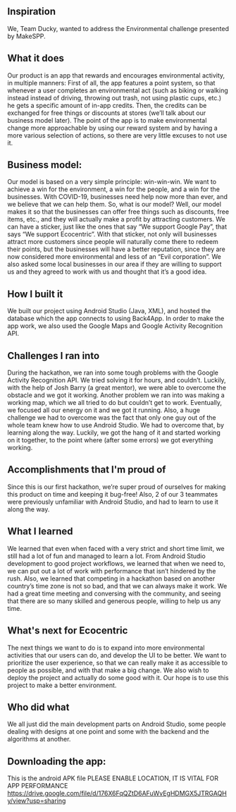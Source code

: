 ## Inspiration
We, Team Ducky, wanted to address the Environmental challenge presented by MakeSPP.
## What it does
Our product is an app that rewards and encourages environmental activity, in multiple manners: First of all, the app features a point system, so that whenever a user completes an environmental act (such as biking or walking instead instead of driving, throwing out trash, not using plastic cups, etc.) he gets a specific amount of in-app credits. Then, the credits can be exchanged for free things or discounts at stores (we’ll talk about our business model later). The point of the app is to make environmental change more approachable by using our reward system and by having a more various selection of actions, so there are very little excuses to not use it.
## Business model:
Our model is based on a very simple principle: win-win-win. We want to achieve a win for the environment,  a win for the people, and a win for the businesses. With COVID-19, businesses need help now more than ever, and we believe that we can help them. So, what is our model? Well, our model makes it so that the businesses can offer free things such as discounts, free items, etc., and they will actually make a profit by attracting customers. We can have a sticker, just like the ones that say “We support Google Pay”, that says “We support Ecocentric”. With that sticker, not only will businesses attract more customers since people will naturally come there to redeem their points, but the businesses will have a better reputation, since they are now considered more environmental and less of an “Evil corporation”. We also asked some local businesses in our area if they are willing to support us and they agreed to work with us and thought that it’s a good idea.
## How I built it
We built our project using Android Studio (Java, XML), and hosted the database which the app connects to using Back4App. In order to make the app work, we also used the Google Maps and Google Activity Recognition API.
## Challenges I ran into
During the hackathon, we ran into some tough problems with the Google Activity Recognition API. We tried solving it for hours, and couldn’t. Luckily, with the help of Josh Barry (a great mentor), we were able to overcome the obstacle and we got it working. Another problem we ran into was making a working map, which we all tried to do but couldn’t get to work. Eventually, we focused all our energy on it and we got it running.
Also, a huge challenge we had to overcome was the fact that only one guy out of the whole team knew how to use Android Studio. We had to overcome that, by learning along the way. Luckily, we got the hang of it and started working on it together, to the point where (after some errors) we got everything working.
## Accomplishments that I'm proud of
Since this is our first hackathon, we’re super proud of ourselves for making this product on time and keeping it bug-free! Also, 2 of our 3 teammates were  previously unfamiliar with Android Studio, and had to learn to use it along the way.
## What I learned
We learned that even when faced with a very strict and short time limit, we still had a lot of fun and managed to learn a lot. From Android Studio development to good project workflows, we learned that when we need to, we can put out a lot of work with performance that isn’t hindered by the rush. Also, we learned that competing in a hackathon based on another country’s time zone is not so bad, and that we can always make it work. We had a great time meeting and conversing with the community, and seeing that there are so many skilled and generous people, willing to help us any time.
## What's next for Ecocentric
The next things we want to do is to expand into more environmental activities that our users can do, and develop the UI to be better. We want to prioritize the user experience, so that we can really make it as accessible to people as possible, and with that make a big change. We also wish to deploy the project and actually do some good with it. Our hope is to use this project to make a better environment.
## Who did what
We all just did the main development parts on Android Studio, some people dealing with designs at one point and some with the backend and the algorithms at another.
## Downloading the app:
This is the android APK file
PLEASE ENABLE LOCATION, IT IS VITAL FOR APP PERFORMANCE
https://drive.google.com/file/d/176X6FqQZtD6AFuWvEgHDMGX5JTRGAQHy/view?usp=sharing
